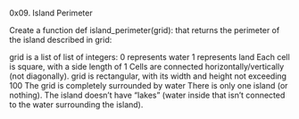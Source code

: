 0x09. Island Perimeter

Create a function def island_perimeter(grid): that returns the perimeter of the island described in grid:

grid is a list of list of integers:
0 represents water
1 represents land
Each cell is square, with a side length of 1
Cells are connected horizontally/vertically (not diagonally).
grid is rectangular, with its width and height not exceeding 100
The grid is completely surrounded by water
There is only one island (or nothing).
The island doesn’t have “lakes” (water inside that isn’t connected to the water surrounding the island).
